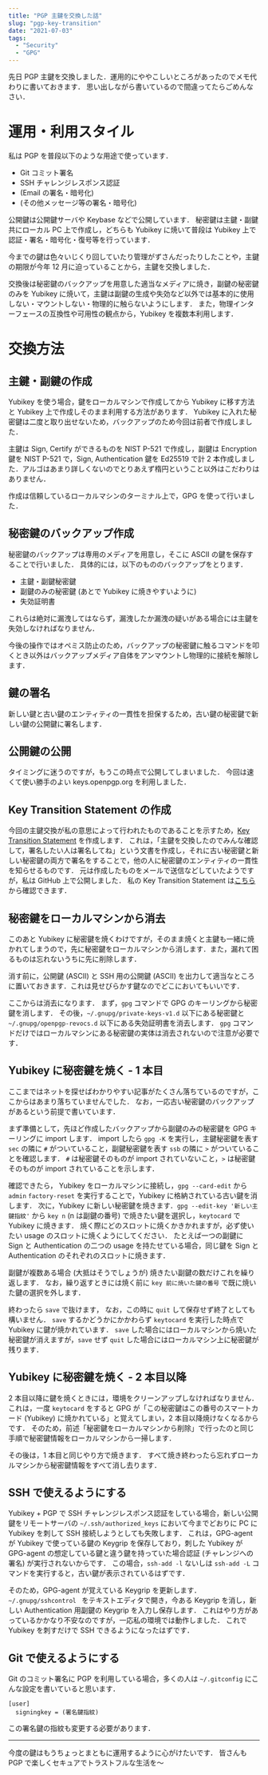 ```yaml
---
title: "PGP 主鍵を交換した話"
slug: "pgp-key-transition"
date: "2021-07-03"
tags:
  - "Security"
  - "GPG"
---
```


先日 PGP 主鍵を交換しました．運用的にややこしいところがあったのでメモ代わりに書いておきます．
思い出しながら書いているので間違ってたらごめんなさい．

# 運用・利用スタイル

私は PGP を普段以下のような用途で使っています．

- Git コミット署名
- SSH チャレンジレスポンス認証
- (Email の署名・暗号化)
- (その他メッセージ等の署名・暗号化)

公開鍵は公開鍵サーバや Keybase などで公開しています．
秘密鍵は主鍵・副鍵共にローカル PC 上で作成し，どちらも Yubikey に焼いて普段は Yubikey 上で認証・署名・暗号化・復号等を行っています．

今までの鍵は色々いじくり回していたり管理がずさんだったりしたことや，主鍵の期限が今年 12 月に迫っていることから，主鍵を交換しました．

交換後は秘密鍵のバックアップを用意した適当なメディアに焼き，副鍵の秘密鍵のみを Yubikey に焼いて，主鍵は副鍵の生成や失効など以外では基本的に使用しない・マウントしない・物理的に触らないようにします．
また，物理インターフェースの互換性や可用性の観点から，Yubikey を複数本利用します．

# 交換方法

## 主鍵・副鍵の作成

Yubikey を使う場合，鍵をローカルマシンで作成してから Yubikey に移す方法と Yubikey 上で作成しそのまま利用する方法があります．
Yubikey に入れた秘密鍵は二度と取り出せないため，バックアップのため今回は前者で作成しました．

主鍵は Sign, Certify ができるものを NIST P-521 で作成し，副鍵は Encryption 鍵を NIST P-521 で，Sign, Authentication 鍵を Ed25519 で計 2 本作成しました．アルゴはあまり詳しくないのでとりあえず楕円ということ以外はこだわりはありません．

作成は信頼しているローカルマシンのターミナル上で，GPG を使って行いました．

## 秘密鍵のバックアップ作成

秘密鍵のバックアップは専用のメディアを用意し，そこに ASCII の鍵を保存することで行いました．
具体的には，以下のもののバックアップをとります．

- 主鍵・副鍵秘密鍵
- 副鍵のみの秘密鍵 (あとで Yubikey に焼きやすいように)
- 失効証明書

これらは絶対に漏洩してはならず，漏洩したか漏洩の疑いがある場合には主鍵を失効しなければなりません．

今後の操作ではオペミス防止のため，バックアップの秘密鍵に触るコマンドを叩くとき以外はバックアップメディア自体をアンマウントし物理的に接続を解除します．

## 鍵の署名

新しい鍵と古い鍵のエンティティの一貫性を担保するため，古い鍵の秘密鍵で新しい鍵の公開鍵に署名します．

## 公開鍵の公開

タイミングに迷うのですが，もうこの時点で公開してしまいました．
今回は速くて使い勝手のよい keys.openpgp.org を利用しました．

## Key Transition Statement の作成

今回の主鍵交換が私の意思によって行われたものであることを示すため，[Key Transition Statement](https://help.riseup.net/en/security/message-security/openpgp/key-transition) を作成します．
これは，「主鍵を交換したのでみんな確認して，署名したい人は署名してね」という文書を作成し，それに古い秘密鍵と新しい秘密鍵の両方で署名をすることで，他の人に秘密鍵のエンティティの一貫性を知らせるものです．
元は作成したものをメールで送信などしていたようですが，私は GitHub 上で公開しました．
私の Key Transition Statement は[こちら](https://github.com/JJ1LFC/pgp-key-transition)から確認できます．

## 秘密鍵をローカルマシンから消去

このあと Yubikey に秘密鍵を焼くわけですが，そのまま焼くと主鍵も一緒に焼かれてしまうので，先に秘密鍵をローカルマシンから消します．また，漏れて困るものは忘れないうちに先に削除します．

消す前に，公開鍵 (ASCII) と SSH 用の公開鍵 (ASCII) を出力して適当なところに置いておきます．これは見せびらかす鍵なのでどこにおいてもいいです．

ここからは消去になります．
まず，`gpg` コマンドで GPG のキーリングから秘密鍵を消します．
その後，`~/.gnupg/private-keys-v1.d` 以下にある秘密鍵と `~/.gnupg/openpgp-revocs.d` 以下にある失効証明書を消去します．
`gpg` コマンドだけではローカルマシンにある秘密鍵の実体は消去されないので注意が必要です．

## Yubikey に秘密鍵を焼く - 1 本目

ここまではネットを探せばわかりやすい記事がたくさん落ちているのですが，ここからはあまり落ちていませんでした．
なお，一応古い秘密鍵のバックアップがあるという前提で書いています．

まず準備として，先ほど作成したバックアップから副鍵のみの秘密鍵を GPG キーリングに import します．
import したら `gpg -K` を実行し，主鍵秘密鍵を表す `sec` の隣に `#` がついていること，副鍵秘密鍵を表す `ssb` の隣に `>` がついていることを確認します．
`#` は秘密鍵そのものが import されていないこと，`>` は秘密鍵そのものが import されていることを示します．

確認できたら， Yubikey をローカルマシンに接続し，`gpg --card-edit` から `admin` `factory-reset` を実行することで，Yubikey に格納されている古い鍵を消します．
次に，Yubikey に新しい秘密鍵を焼きます．`gpg --edit-key '新しい主鍵指紋'` から `key n` (n は副鍵の番号) で焼きたい鍵を選択し，`keytocard` で Yubikey に焼きます．
焼く際にどのスロットに焼くかきかれますが，必ず使いたい usage のスロットに焼くようにしてください．
たとえば一つの副鍵に Sign と Authentication の二つの usage を持たせている場合，同じ鍵を Sign と Authentication のそれぞれのスロットに焼きます．

副鍵が複数ある場合 (大抵はそうでしょうが) 焼きたい副鍵の数だけこれを繰り返します．
なお，繰り返すときには焼く前に `key 前に焼いた鍵の番号` で既に焼いた鍵の選択を外します．

終わったら `save` で抜けます，
なお，この時に `quit` して保存せず終了としても構いません．
`save` するかどうかにかかわらず `keytocard` を実行した時点で Yubikey に鍵が焼かれています．
`save` した場合にはローカルマシンから焼いた秘密鍵が消えますが，`save` せず `quit` した場合にはローカルマシン上に秘密鍵が残ります．

## Yubikey に秘密鍵を焼く - 2 本目以降

2 本目以降に鍵を焼くときには，環境をクリーンアップしなければなりません．
これは，一度 `keytocard` をすると GPG が「この秘密鍵はこの番号のスマートカード (Yubikey) に焼かれている」と覚えてしまい，2 本目以降焼けなくなるからです．
そのため，前述「秘密鍵をローカルマシンから削除」で行ったのと同じ手順で秘密鍵情報をローカルマシンから一掃します．

その後は，1 本目と同じやり方で焼きます．
すべて焼き終わったら忘れずローカルマシンから秘密鍵情報をすべて消し去ります．

## SSH で使えるようにする

Yubikey + PGP で SSH チャレンジレスポンス認証をしている場合，新しい公開鍵をリモートサーバの `~/.ssh/authorized_keys` において今までどおりに PC に Yubikey を刺して SSH 接続しようとしても失敗します．
これは，GPG-agent が Yubikey で使っている鍵の Keygrip を保存しており，刺した Yubikey が GPG-agent の想定している鍵と違う鍵を持っていた場合認証 (チャレンジへの署名) が実行されないからです．
この場合，`ssh-add -l` ないしは `ssh-add -L` コマンドを実行すると，古い鍵が表示されているはずです．

そのため，GPG-agent が覚えている Keygrip を更新します．
`~/.gnupg/sshcontrol ` をテキストエディタで開き，今ある Keygrip を消し，新しい Authentication 用副鍵の Keygrip を入力し保存します．
これはやり方があっているかかなり不安なのですが，一応私の環境では動作しました．
これで Yubikey を刺すだけで SSH できるようになったはずです．

## Git で使えるようにする

Git のコミット署名に PGP を利用している場合，多くの人は `~/.gitconfig` にこんな設定を書いていると思います．

```
[user]
  signingkey = (署名鍵指紋)
```

この署名鍵の指紋も変更する必要があります．

---

今度の鍵はもうちょっとまともに運用するように心がけたいです．
皆さんも PGP で楽しくセキュアでトラストフルな生活を〜
